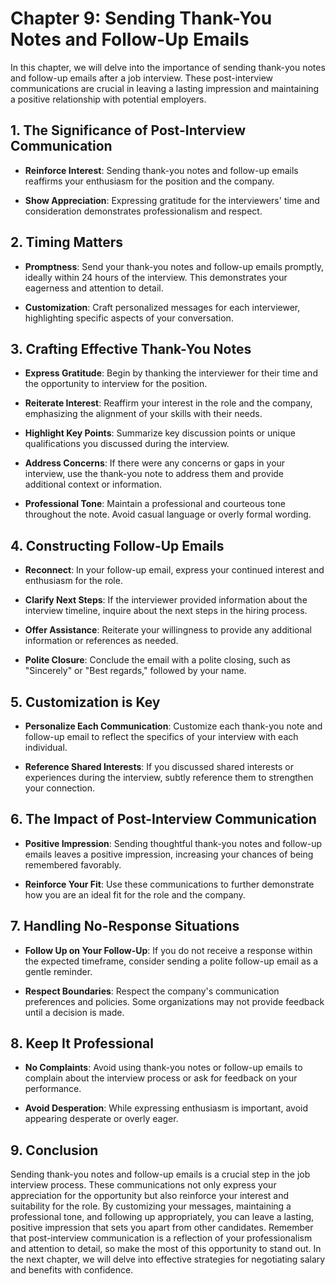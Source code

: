 Chapter 9: Sending Thank-You Notes and Follow-Up Emails
=======================================================

In this chapter, we will delve into the importance of sending thank-you notes and follow-up emails after a job interview. These post-interview communications are crucial in leaving a lasting impression and maintaining a positive relationship with potential employers.

**1. The Significance of Post-Interview Communication**
-------------------------------------------------------

* **Reinforce Interest**: Sending thank-you notes and follow-up emails reaffirms your enthusiasm for the position and the company.

* **Show Appreciation**: Expressing gratitude for the interviewers' time and consideration demonstrates professionalism and respect.

**2. Timing Matters**
---------------------

* **Promptness**: Send your thank-you notes and follow-up emails promptly, ideally within 24 hours of the interview. This demonstrates your eagerness and attention to detail.

* **Customization**: Craft personalized messages for each interviewer, highlighting specific aspects of your conversation.

**3. Crafting Effective Thank-You Notes**
-----------------------------------------

* **Express Gratitude**: Begin by thanking the interviewer for their time and the opportunity to interview for the position.

* **Reiterate Interest**: Reaffirm your interest in the role and the company, emphasizing the alignment of your skills with their needs.

* **Highlight Key Points**: Summarize key discussion points or unique qualifications you discussed during the interview.

* **Address Concerns**: If there were any concerns or gaps in your interview, use the thank-you note to address them and provide additional context or information.

* **Professional Tone**: Maintain a professional and courteous tone throughout the note. Avoid casual language or overly formal wording.

**4. Constructing Follow-Up Emails**
------------------------------------

* **Reconnect**: In your follow-up email, express your continued interest and enthusiasm for the role.

* **Clarify Next Steps**: If the interviewer provided information about the interview timeline, inquire about the next steps in the hiring process.

* **Offer Assistance**: Reiterate your willingness to provide any additional information or references as needed.

* **Polite Closure**: Conclude the email with a polite closing, such as "Sincerely" or "Best regards," followed by your name.

**5. Customization is Key**
---------------------------

* **Personalize Each Communication**: Customize each thank-you note and follow-up email to reflect the specifics of your interview with each individual.

* **Reference Shared Interests**: If you discussed shared interests or experiences during the interview, subtly reference them to strengthen your connection.

**6. The Impact of Post-Interview Communication**
-------------------------------------------------

* **Positive Impression**: Sending thoughtful thank-you notes and follow-up emails leaves a positive impression, increasing your chances of being remembered favorably.

* **Reinforce Your Fit**: Use these communications to further demonstrate how you are an ideal fit for the role and the company.

**7. Handling No-Response Situations**
--------------------------------------

* **Follow Up on Your Follow-Up**: If you do not receive a response within the expected timeframe, consider sending a polite follow-up email as a gentle reminder.

* **Respect Boundaries**: Respect the company's communication preferences and policies. Some organizations may not provide feedback until a decision is made.

**8. Keep It Professional**
---------------------------

* **No Complaints**: Avoid using thank-you notes or follow-up emails to complain about the interview process or ask for feedback on your performance.

* **Avoid Desperation**: While expressing enthusiasm is important, avoid appearing desperate or overly eager.

**9. Conclusion**
-----------------

Sending thank-you notes and follow-up emails is a crucial step in the job interview process. These communications not only express your appreciation for the opportunity but also reinforce your interest and suitability for the role. By customizing your messages, maintaining a professional tone, and following up appropriately, you can leave a lasting, positive impression that sets you apart from other candidates. Remember that post-interview communication is a reflection of your professionalism and attention to detail, so make the most of this opportunity to stand out. In the next chapter, we will delve into effective strategies for negotiating salary and benefits with confidence.
